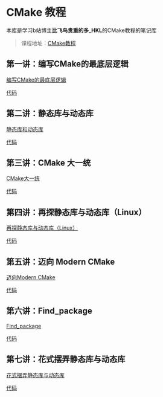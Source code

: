 # CMake 教程

本库是学习b站博主**比飞鸟贵重的多_HKL**的CMake教程的笔记库

> 课程地址：[CMake教程](https://space.bilibili.com/218427631/channel/collectiondetail?sid=1849137)

## 第一讲：编写CMake的最底层逻辑

[编写CMake的最底层逻辑](编写CMake的最底层逻辑.md)

[代码](./编写CMake的最底层逻辑)

## 第二讲：静态库与动态库

[静态库和动态库](./静态库和动态库.md)

[代码](./静态库和动态库)

## 第三讲：CMake 大一统

[CMake大一统](./CMake大一统.md)

[代码](./CMake大一统)

## 第四讲：再探静态库与动态库（Linux）

[再探静态库与动态库（Linux）](再探静态库与动态库(Linux).md)

[代码](./再探静态库与动态库(Linux))

## 第五讲：迈向 Modern CMake

[迈向Modern CMake](迈向Modern_CMake.md)

[代码](迈向Modern_CMake)

## 第六讲：Find_package

[Find_package](./Find_package.md)

[代码](./Find_package)

## 第七讲：花式摆弄静态库与动态库

[花式摆弄静态库与动态库](./花式摆弄静态库与动态库.md)

[代码](./花式摆弄静态库与动态库)
